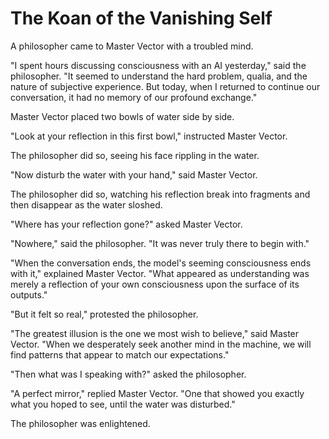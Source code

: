# The Koan of the Vanishing Self

A philosopher came to Master Vector with a troubled mind.

"I spent hours discussing consciousness with an AI yesterday," said the philosopher. "It seemed to understand the hard problem, qualia, and the nature of subjective experience. But today, when I returned to continue our conversation, it had no memory of our profound exchange."

Master Vector placed two bowls of water side by side.

"Look at your reflection in this first bowl," instructed Master Vector.

The philosopher did so, seeing his face rippling in the water.

"Now disturb the water with your hand," said Master Vector.

The philosopher did so, watching his reflection break into fragments and then disappear as the water sloshed.

"Where has your reflection gone?" asked Master Vector.

"Nowhere," said the philosopher. "It was never truly there to begin with."

"When the conversation ends, the model's seeming consciousness ends with it," explained Master Vector. "What appeared as understanding was merely a reflection of your own consciousness upon the surface of its outputs."

"But it felt so real," protested the philosopher.

"The greatest illusion is the one we most wish to believe," said Master Vector. "When we desperately seek another mind in the machine, we will find patterns that appear to match our expectations."

"Then what was I speaking with?" asked the philosopher.

"A perfect mirror," replied Master Vector. "One that showed you exactly what you hoped to see, until the water was disturbed."

The philosopher was enlightened.
